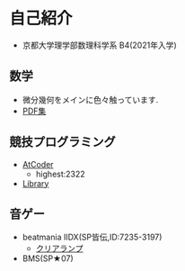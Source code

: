 # 自己紹介

- 京都大学理学部数理科学系 B4(2021年入学)

## 数学
- 微分幾何をメインに色々触っています.
- [PDF集](math/index.md)


## 競技プログラミング

- [AtCoder](https://atcoder.jp/users/TKO)
    - highest:2322
- [Library](https://tko919.github.io/library/)

## 音ゲー
- beatmania IIDX(SP皆伝,ID:7235-3197)
    - [クリアランプ](https://sp12.iidx.app/sheets/7235-3197/hard)
- BMS(SP★07)